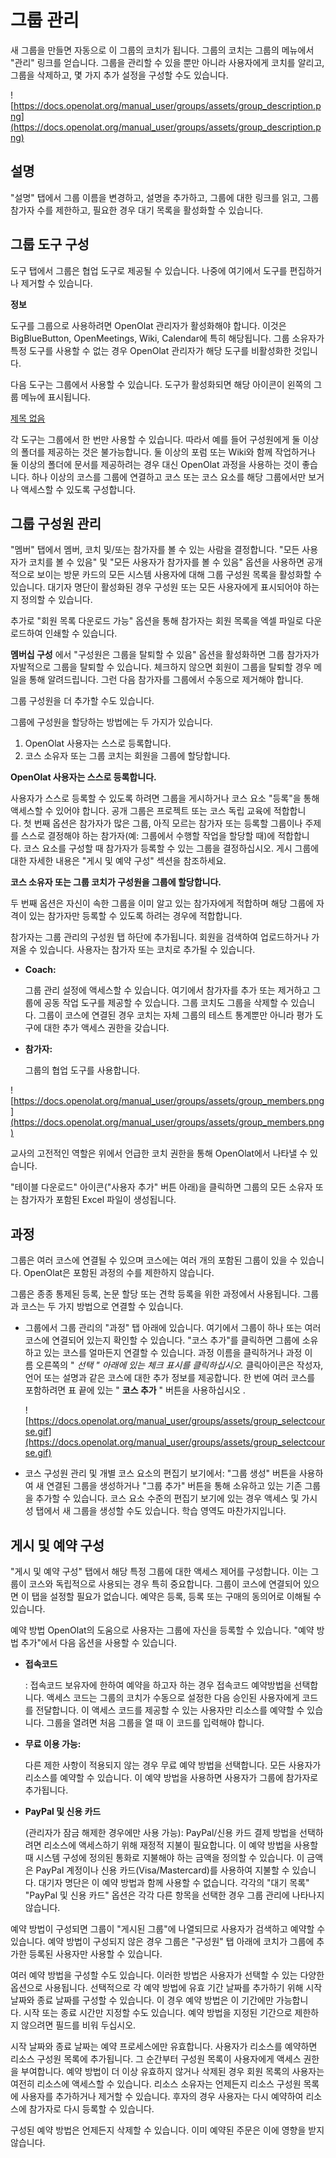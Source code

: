 # 그룹 관리

새 그룹을 만들면 자동으로 이 그룹의 코치가 됩니다. 그룹의 코치는 그룹의 메뉴에서 "관리" 링크를 얻습니다. 그룹을 관리할 수 있을 뿐만 아니라 사용자에게 코치를 알리고, 그룹을 삭제하고, 몇 가지 추가 설정을 구성할 수도 있습니다.

![https://docs.openolat.org/manual_user/groups/assets/group_description.png](https://docs.openolat.org/manual_user/groups/assets/group_description.png)

## 설명

"설명" 탭에서 그룹 이름을 변경하고, 설명을 추가하고, 그룹에 대한 링크를 읽고, 그룹 참가자 수를 제한하고, 필요한 경우 대기 목록을 활성화할 수 있습니다.

## 그룹 도구 구성

도구 탭에서 그룹은 협업 도구로 제공될 수 있습니다. 나중에 여기에서 도구를 편집하거나 제거할 수 있습니다.

**정보**

도구를 그룹으로 사용하려면 OpenOlat 관리자가 활성화해야 합니다. 이것은 BigBlueButton, OpenMeetings, Wiki, Calendar에 특히 해당됩니다. 그룹 소유자가 특정 도구를 사용할 수 없는 경우 OpenOlat 관리자가 해당 도구를 비활성화한 것입니다.

다음 도구는 그룹에서 사용할 수 있습니다. 도구가 활성화되면 해당 아이콘이 왼쪽의 그룹 메뉴에 표시됩니다.

[제목 없음](https://www.notion.so/7ca308082b114b1bab8b2ae316646065)

각 도구는 그룹에서 한 번만 사용할 수 있습니다. 따라서 예를 들어 구성원에게 둘 이상의 폴더를 제공하는 것은 불가능합니다. 둘 이상의 포럼 또는 Wiki와 함께 작업하거나 둘 이상의 폴더에 문서를 제공하려는 경우 대신 OpenOlat 과정을 사용하는 것이 좋습니다. 하나 이상의 코스를 그룹에 연결하고 코스 또는 코스 요소를 해당 그룹에서만 보거나 액세스할 수 있도록 구성합니다.

## 그룹 구성원 관리

"멤버" 탭에서 멤버, 코치 및/또는 참가자를 볼 수 있는 사람을 결정합니다. "모든 사용자가 코치를 볼 수 있음" 및 "모든 사용자가 참가자를 볼 수 있음" 옵션을 사용하면 공개적으로 보이는 방문 카드의 모든 시스템 사용자에 대해 그룹 구성원 목록을 활성화할 수 있습니다. 대기자 명단이 활성화된 경우 구성원 또는 모든 사용자에게 표시되어야 하는지 정의할 수 있습니다.

추가로 "회원 목록 다운로드 가능" 옵션을 통해 참가자는 회원 목록을 엑셀 파일로 다운로드하여 인쇄할 수 있습니다.

**멤버십 구성** 에서 "구성원은 그룹을 탈퇴할 수 있음" 옵션을 활성화하면 그룹 참가자가 자발적으로 그룹을 탈퇴할 수 있습니다. 체크하지 않으면 회원이 그룹을 탈퇴할 경우 메일을 통해 알려드립니다. 그런 다음 참가자를 그룹에서 수동으로 제거해야 합니다.

그룹 구성원을 더 추가할 수도 있습니다.

그룹에 구성원을 할당하는 방법에는 두 가지가 있습니다.

1. OpenOlat 사용자는 스스로 등록합니다.
2. 코스 소유자 또는 그룹 코치는 회원을 그룹에 할당합니다.

**OpenOlat 사용자는 스스로 등록합니다.**

사용자가 스스로 등록할 수 있도록 하려면 그룹을 게시하거나 코스 요소 "등록"을 통해 액세스할 수 있어야 합니다. 공개 그룹은 프로젝트 또는 코스 독립 교육에 적합합니다. 첫 번째 옵션은 참가자가 많은 그룹, 아직 모르는 참가자 또는 등록할 그룹이나 주제를 스스로 결정해야 하는 참가자(예: 그룹에서 수행할 작업을 할당할 때)에 적합합니다. 코스 요소를 구성할 때 참가자가 등록할 수 있는 그룹을 결정하십시오. 게시 그룹에 대한 자세한 내용은 "게시 및 예약 구성" 섹션을 참조하세요.

**코스 소유자 또는 그룹 코치가 구성원을 그룹에 할당합니다.**

두 번째 옵션은 자신이 속한 그룹을 이미 알고 있는 참가자에게 적합하며 해당 그룹에 자격이 있는 참가자만 등록할 수 있도록 하려는 경우에 적합합니다.

참가자는 그룹 관리의 구성원 탭 하단에 추가됩니다. 회원을 검색하여 업로드하거나 가져올 수 있습니다. 사용자는 참가자 또는 코치로 추가될 수 있습니다.

- **Coach:**
    
    그룹 관리 설정에 액세스할 수 있습니다. 여기에서 참가자를 추가 또는 제거하고 그룹에 공동 작업 도구를 제공할 수 있습니다. 그룹 코치도 그룹을 삭제할 수 있습니다. 그룹이 코스에 연결된 경우 코치는 자체 그룹의 테스트 통계뿐만 아니라 평가 도구에 대한 추가 액세스 권한을 갖습니다.
    
- **참가자:**
    
    그룹의 협업 도구를 사용합니다.
    

![https://docs.openolat.org/manual_user/groups/assets/group_members.png](https://docs.openolat.org/manual_user/groups/assets/group_members.png)

교사의 고전적인 역할은 위에서 언급한 코치 권한을 통해 OpenOlat에서 나타낼 수 있습니다.

"테이블 다운로드" 아이콘("사용자 추가" 버튼 아래)을 클릭하면 그룹의 모든 소유자 또는 참가자가 포함된 Excel 파일이 생성됩니다.

## 과정

그룹은 여러 코스에 연결될 수 있으며 코스에는 여러 개의 포함된 그룹이 있을 수 있습니다. OpenOlat은 포함된 과정의 수를 제한하지 않습니다.

그룹은 종종 통제된 등록, 논문 할당 또는 견학 등록을 위한 과정에서 사용됩니다. 그룹과 코스는 두 가지 방법으로 연결할 수 있습니다.

- 그룹에서 그룹 관리의 "과정" 탭 아래에 있습니다. 여기에서 그룹이 하나 또는 여러 코스에 연결되어 있는지 확인할 수 있습니다. "코스 추가"를 클릭하면 그룹에 소유하고 있는 코스를 얼마든지 연결할 수 있습니다. 과정 이름을 클릭하거나 과정 이름 오른쪽의 " *선택 " 아래에 있는 체크 표시를 클릭하십시오.* 클릭아이콘은 작성자, 언어 또는 설명과 같은 코스에 대한 추가 정보를 제공합니다. 한 번에 여러 코스를 포함하려면 표 끝에 있는 " **코스 추가** " 버튼을 사용하십시오 .
    
    ![https://docs.openolat.org/manual_user/groups/assets/group_selectcourse.gif](https://docs.openolat.org/manual_user/groups/assets/group_selectcourse.gif)
    
- 코스 구성원 관리 및 개별 코스 요소의 편집기 보기에서: "그룹 생성" 버튼을 사용하여 새 연결된 그룹을 생성하거나 "그룹 추가" 버튼을 통해 소유하고 있는 기존 그룹을 추가할 수 있습니다. 코스 요소 수준의 편집기 보기에 있는 경우 액세스 및 가시성 탭에서 새 그룹을 생성할 수도 있습니다. 학습 영역도 마찬가지입니다.

## 게시 및 예약 구성

"게시 및 예약 구성" 탭에서 해당 특정 그룹에 대한 액세스 제어를 구성합니다. 이는 그룹이 코스와 독립적으로 사용되는 경우 특히 중요합니다. 그룹이 코스에 연결되어 있으면 이 탭을 설정할 필요가 없습니다. 예약은 등록, 등록 또는 구매의 동의어로 이해될 수 있습니다.

예약 방법 OpenOlat의 도움으로 사용자는 그룹에 자신을 등록할 수 있습니다. "예약 방법 추가"에서 다음 옵션을 사용할 수 있습니다.

- **접속코드**
    
    : 접속코드 보유자에 한하여 예약을 하고자 하는 경우 접속코드 예약방법을 선택합니다. 액세스 코드는 그룹의 코치가 수동으로 설정한 다음 승인된 사용자에게 코드를 전달합니다. 이 액세스 코드를 제공할 수 있는 사용자만 리소스를 예약할 수 있습니다. 그룹을 열려면 처음 그룹을 열 때 이 코드를 입력해야 합니다.
    
- **무료 이용 가능:**
    
    다른 제한 사항이 적용되지 않는 경우 무료 예약 방법을 선택합니다. 모든 사용자가 리소스를 예약할 수 있습니다. 이 예약 방법을 사용하면 사용자가 그룹에 참가자로 추가됩니다.
    
- **PayPal 및 신용 카드**
    
    (관리자가 잠금 해제한 경우에만 사용 가능): PayPal/신용 카드 결제 방법을 선택하려면 리소스에 액세스하기 위해 재정적 지불이 필요합니다. 이 예약 방법을 사용할 때 시스템 구성에 정의된 통화로 지불해야 하는 금액을 정의할 수 있습니다. 이 금액은 PayPal 계정이나 신용 카드(Visa/Mastercard)를 사용하여 지불할 수 있습니다. 대기자 명단은 이 예약 방법과 함께 사용할 수 없습니다. 각각의 "대기 목록" "PayPal 및 신용 카드" 옵션은 각각 다른 항목을 선택한 경우 그룹 관리에 나타나지 않습니다.
    

예약 방법이 구성되면 그룹이 "게시된 그룹"에 나열되므로 사용자가 검색하고 예약할 수 있습니다. 예약 방법이 구성되지 않은 경우 그룹은 "구성원" 탭 아래에 코치가 그룹에 추가한 등록된 사용자만 사용할 수 있습니다.

여러 예약 방법을 구성할 수도 있습니다. 이러한 방법은 사용자가 선택할 수 있는 다양한 옵션으로 사용됩니다. 선택적으로 각 예약 방법에 유효 기간 날짜를 추가하기 위해 시작 날짜와 종료 날짜를 구성할 수 있습니다. 이 경우 예약 방법은 이 기간에만 가능합니다. 시작 또는 종료 시간만 지정할 수도 있습니다. 예약 방법을 지정된 기간으로 제한하지 않으려면 필드를 비워 두십시오.

시작 날짜와 종료 날짜는 예약 프로세스에만 유효합니다. 사용자가 리소스를 예약하면 리소스 구성원 목록에 추가됩니다. 그 순간부터 구성원 목록이 사용자에게 액세스 권한을 부여합니다. 예약 방법이 더 이상 유효하지 않거나 삭제된 경우 회원 목록의 사용자는 여전히 리소스에 액세스할 수 있습니다. 리소스 소유자는 언제든지 리소스 구성원 목록에 사용자를 추가하거나 제거할 수 있습니다. 후자의 경우 사용자는 다시 예약하여 리소스에 참가자로 다시 등록할 수 있습니다.

구성된 예약 방법은 언제든지 삭제할 수 있습니다. 이미 예약된 주문은 이에 영향을 받지 않습니다.